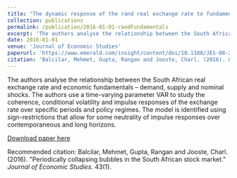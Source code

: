 ```yaml
---
title: "The dynamic response of the rand real exchange rate to fundamental shocks"
collection: publications
permalink: /publication/2016-01-01-randFundamentals
excerpt: 'The authors analyse the relationship between the South African real exchange rate and economic fundamentals – demand, supply and nominal shocks. The authors use a time-varying parameter VAR to study the coherence, conditional volatility and impulse responses of the exchange rate over specific periods and policy regimes. The model is identified using sign-restrictions that allow for some neutrality of impulse responses over contemporaneous and long horizons.'
date: 2016-01-01
venue: 'Journal of Economic Studies'
paperurl: 'https://www.emerald.com/insight/content/doi/10.1108/JES-08-2014-0148/full/html'
citation: 'Balcilar, Mehmet, Gupta, Rangan and Jooste, Charl. (2016). &quot;Periodically collapsing bubbles in the South African stock market.&quot; <i>Journal of Economic Studies</i>. 43(1).'
---
```

The authors analyse the relationship between the South African real exchange rate and economic fundamentals – demand, supply and nominal shocks. The authors use a time-varying parameter VAR to study the coherence, conditional volatility and impulse responses of the exchange rate over specific periods and policy regimes. The model is identified using sign-restrictions that allow for some neutrality of impulse responses over contemporaneous and long horizons.

[Download paper here](https://www.emerald.com/insight/content/doi/10.1108/JES-08-2014-0148/full/html)

Recommended citation: Balcilar, Mehmet, Gupta, Rangan and Jooste, Charl. (2016). "Periodically collapsing bubbles in the South African stock market." <i>Journal of Economic Studies</i>. 43(1).